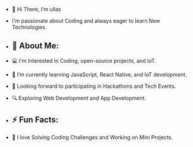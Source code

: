 - 👋 Hi There, I’m ullas
- I'm passionate about Coding and always eager to learn New Technologies.
  
- ## 🚀 About Me:
- 💻 I'm Interested in Coding, open-source projects, and IoT.
- 🌱 I’m currently learning JavaScript, React Native, and IoT development.
- 🎯 Looking forward to participating in Hackathons and Tech Events.
- 🔍 Exploring Web Development and App Development.

- ## ⚡ Fun Facts:
- 🚀 I love Solving Coding Challenges and Working on Mini Projects.
